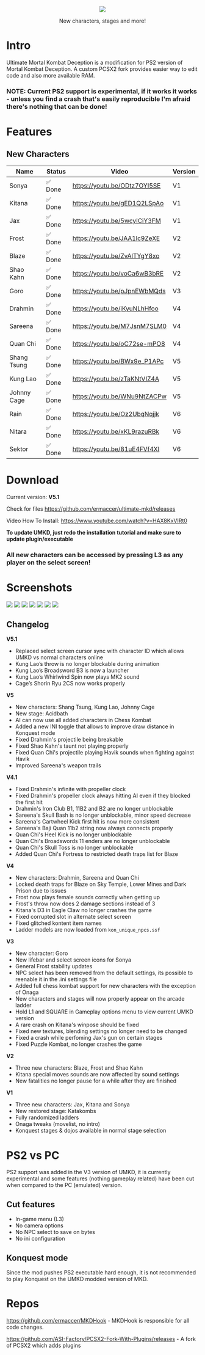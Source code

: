 ﻿<p align="center"><img src=https://i.imgur.com/Hjf4Gsg.png></p>

<p align="center">New characters, stages and more!</p>


# Intro

Ultimate Mortal Kombat Deception is a modification for PS2 version of Mortal Kombat Deception. A custom PCSX2 fork provides easier way to edit code and also more available RAM.

### NOTE: Current PS2 support is experimental, if it works it works - unless you find a crash that's easily reproducible I'm afraid there's nothing that can be done!


# Features

## New Characters

| Name | Status | Video | Version |
|       ---       |       ---       |      ---       |      ---       |
| Sonya | ✅ Done | https://youtu.be/ODtz7OYI5SE | V1|
| Kitana | ✅ Done | https://youtu.be/gED1Q2LSpAo |V1|
| Jax | ✅ Done | https://youtu.be/5wcyICiY3FM |V1|
| Frost | ✅ Done| https://youtu.be/JAA1lc9ZeXE |V2|
| Blaze | ✅ Done| https://youtu.be/ZvAlTYgY8xo |V2|
| Shao Kahn | ✅ Done | https://youtu.be/voCa6wB3bRE |V2|
| Goro | ✅ Done | https://youtu.be/pJpnEWbMQds |V3|
| Drahmin | ✅ Done| https://youtu.be/jKyuNLhHfoo |V4|
| Sareena | ✅ Done | https://youtu.be/M7JsnM7SLM0 |V4|
| Quan Chi | ✅ Done | https://youtu.be/oC72se-mPO8 |V4|
| Shang Tsung | ✅ Done | https://youtu.be/BWx9e_P1APc  |V5|
| Kung Lao | ✅ Done | https://youtu.be/zTaKNtVIZ4A  | V5|
| Johnny Cage | ✅ Done | https://youtu.be/WNu9NtZACPw | V5 |
| Rain | ✅ Done | https://youtu.be/Oz2UbqNqjjk  | V6 |
| Nitara | ✅ Done | https://youtu.be/xKL9razuRBk  | V6 |
| Sektor | ✅ Done | https://youtu.be/81uE4FVf4XI   | V6 |

# Download
Current version: **V5.1**

Check for files https://github.com/ermaccer/ultimate-mkd/releases

Video How To Install: https://www.youtube.com/watch?v=HAX8KxVIRt0


**To update UMKD, just redo the installation tutorial and make sure to update plugin/executable**

### All new characters can be accessed by pressing L3 as any player on the select screen!



# Screenshots
![](https://raw.githubusercontent.com/ermaccer/ultimate-mkd/master/img/1.jpg)
![](https://raw.githubusercontent.com/ermaccer/ultimate-mkd/master/img/2.jpg)
![](https://raw.githubusercontent.com/ermaccer/ultimate-mkd/master/img/3.jpg)
![](https://raw.githubusercontent.com/ermaccer/ultimate-mkd/master/img/4.jpg)
![](https://raw.githubusercontent.com/ermaccer/ultimate-mkd/master/img/5.jpg)
![](https://raw.githubusercontent.com/ermaccer/ultimate-mkd/master/img/6.jpg)
![](https://raw.githubusercontent.com/ermaccer/ultimate-mkd/master/img/7.jpg)

## Changelog

**V5.1**
- Replaced select screen cursor sync with character ID which allows UMKD vs normal characters online
- Kung Lao’s throw is no longer blockable during animation
- Kung Lao’s Broadsword B3 is now a launcher
- Kung Lao’s Whirlwind Spin now plays MK2 sound
- Cage’s Shorin Ryu 2CS now works properly

**V5**
- New characters: Shang Tsung, Kung Lao, Johnny Cage
- New stage: Acidbath
- AI can now use all added characters in Chess Kombat
- Added a new INI toggle that allows to improve draw distance in Konquest mode
- Fixed Drahmin's projectile being breakable
- Fixed Shao Kahn's taunt not playing properly
- Fixed Quan Chi's projectile playing Havik sounds when fighting against Havik
- Improved Sareena's weapon trails
  
**V4.1**
- Fixed Drahmin's infinite with propeller clock
- Fixed Drahmin's propeller clock always hitting AI even if they blocked the first hit
- Drahmin's Iron Club B1, 11B2 and B2 are no longer unblockable
- Sareena's Skull Bash is no longer unblockable, minor speed decrease
- Sareena's Cartwheel Kick first hit is now more consistent
- Sareena's Baji Quan 11b2 string now always connects properly
- Quan Chi's Heel Kick is no longer unblockable
- Quan Chi's Broadswords 11 enders are no longer unblockable 
- Quan Chi's Skull Toss is no longer unblockable
- Added Quan Chi's Fortress to restricted death traps list for Blaze    

**V4**
 - New characters: Drahmin, Sareena and Quan Chi
 - Locked death traps for Blaze on Sky Temple, Lower Mines and Dark Prison due to issues
 - Frost now plays female sounds correctly when getting up
 - Frost's throw now does 2 damage sections instead of 3
 - Kitana's D3 in Eagle Claw no longer crashes the game
 - Fixed corrupted slot in alternate select screen
 - Fixed glitched kontent item names
 - Ladder models are now loaded from `kon_unique_npcs.ssf`

**V3**
 - New character: Goro
 - New lifebar and select screen icons for Sonya
 - General Frost stability updates
 - NPC select has been removed from the default settings, its possible to reenable it in the .ini settings file
 - Added full chess kombat support for new characters with the exception of Onaga
 - New characters and stages will now properly appear on the arcade ladder  
 - Hold L1 and SQUARE in Gameplay options menu to view current UMKD version 
 - A rare crash on Kitana's winpose should be fixed
 - Fixed new textures, blending settings no longer need to be changed
 - Fixed a crash while perfoming Jax's gun on certain stages
 - Fixed Puzzle Kombat, no longer crashes the game

  
**V2**
 - Three new characters: Blaze, Frost and Shao Kahn
 - Kitana special moves sounds are now affected by sound settings
 - New fatalities no longer pause for a while after they are finished

**V1**
 - Three new characters: Jax, Kitana and Sonya
 - New restored stage: Katakombs
 - Fully randomized ladders
 - Onaga tweaks (movelist, no intro)
 - Konquest stages & dojos available in normal stage selection


# PS2 vs PC
PS2 support was added in the V3 version of UMKD, it is currently experimental and some features (nothing gameplay related) have been cut when compared to the PC (emulated) version.

## Cut features
- In-game menu (L3)
- No camera options
- No NPC select to save on bytes
- No ini configuration


## Konquest mode

Since the mod pushes PS2 executable hard enough, it is not recommended to play Konquest on the UMKD modded version of MKD.

# Repos
https://github.com/ermaccer/MKDHook - MKDHook is responsible for all code changes.

https://github.com/ASI-Factory/PCSX2-Fork-With-Plugins/releases - A fork of PCSX2 which adds plugins